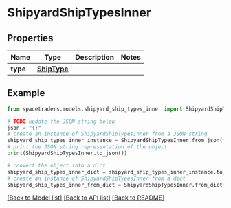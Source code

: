 # ShipyardShipTypesInner


## Properties

Name | Type | Description | Notes
------------ | ------------- | ------------- | -------------
**type** | [**ShipType**](ShipType.md) |  | 

## Example

```python
from spacetraders.models.shipyard_ship_types_inner import ShipyardShipTypesInner

# TODO update the JSON string below
json = "{}"
# create an instance of ShipyardShipTypesInner from a JSON string
shipyard_ship_types_inner_instance = ShipyardShipTypesInner.from_json(json)
# print the JSON string representation of the object
print(ShipyardShipTypesInner.to_json())

# convert the object into a dict
shipyard_ship_types_inner_dict = shipyard_ship_types_inner_instance.to_dict()
# create an instance of ShipyardShipTypesInner from a dict
shipyard_ship_types_inner_from_dict = ShipyardShipTypesInner.from_dict(shipyard_ship_types_inner_dict)
```
[[Back to Model list]](../README.md#documentation-for-models) [[Back to API list]](../README.md#documentation-for-api-endpoints) [[Back to README]](../README.md)


